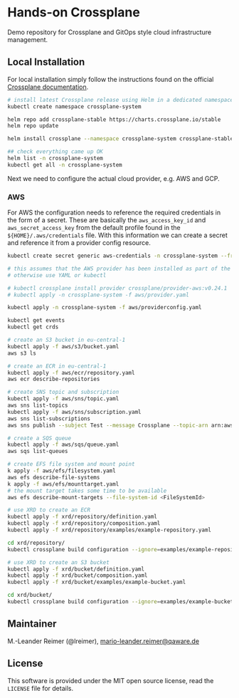 # Hands-on Crossplane

Demo repository for Crossplane and GitOps style cloud infrastructure management.

## Local Installation

For local installation simply follow the instructions found on the official [Crossplane documentation](https://crossplane.io/docs/v1.6/getting-started/install-configure.html).

```bash
# install latest Crossplane release using Helm in a dedicated namespace
kubectl create namespace crossplane-system

helm repo add crossplane-stable https://charts.crossplane.io/stable
helm repo update

helm install crossplane --namespace crossplane-system crossplane-stable/crossplane --set provider.packages={crossplane/provider-aws:v0.24.1}

## check everything came up OK
helm list -n crossplane-system
kubectl get all -n crossplane-system
```

Next we need to configure the actual cloud provider, e.g. AWS and GCP. 

### AWS 

For AWS the configuration needs to reference the required credentials in the form of a secret.
These are basically the `aws_access_key_id` and `aws_secret_access_key` from the default profile found in the `${HOME}/.aws/credentials` file. With this information we can create a secret and reference it from a provider config resource.

```bash
kubectl create secret generic aws-credentials -n crossplane-system --from-file=credentials=${HOME}/.aws/credentials

# this assumes that the AWS provider has been installed as part of the Helm installation
# otherwise use YAML or kubectl

# kubectl crossplane install provider crossplane/provider-aws:v0.24.1
# kubectl apply -n crossplane-system -f aws/provider.yaml

kubectl apply -n crossplane-system -f aws/providerconfig.yaml

kubectl get events
kubectl get crds

# create an S3 bucket in eu-central-1
kubectl apply -f aws/s3/bucket.yaml
aws s3 ls

# create an ECR in eu-central-1
kubectl apply -f aws/ecr/repository.yaml
aws ecr describe-repositories

# create SNS topic and subscription
kubectl apply -f aws/sns/topic.yaml
aws sns list-topics
kubectl apply -f aws/sns/subscription.yaml
aws sns list-subscriptions
aws sns publish --subject Test --message Crossplane --topic-arn arn:aws:sns:eu-central-1:<ACCOUNT_NUMBER>:email-topic

# create a SQS queue
kubectl apply -f aws/sqs/queue.yaml
aws sqs list-queues

# create EFS file system and mount point
k apply -f aws/efs/filesystem.yaml
aws efs describe-file-systems
k apply -f aws/efs/mounttarget.yaml
# the mount target takes some time to be available
aws efs describe-mount-targets --file-system-id <FileSystemId>

# use XRD to create an ECR
kubectl apply -f xrd/repository/definition.yaml
kubectl apply -f xrd/repository/composition.yaml
kubectl apply -f xrd/repository/examples/example-repository.yaml

cd xrd/repository/
kubectl crossplane build configuration --ignore=examples/example-repository.yaml

# use XRD to create an S3 bucket
kubectl apply -f xrd/bucket/definition.yaml
kubectl apply -f xrd/bucket/composition.yaml
kubectl apply -f xrd/bucket/examples/example-bucket.yaml

cd xrd/bucket/
kubectl crossplane build configuration --ignore=examples/example-bucket.yaml
```


## Maintainer

M.-Leander Reimer (@lreimer), <mario-leander.reimer@qaware.de>

## License

This software is provided under the MIT open source license, read the `LICENSE`
file for details.
